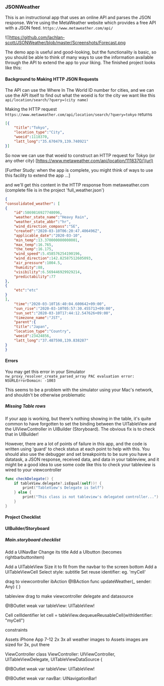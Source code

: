 ### JSONWeather

This is an instructional app that uses an online API and parses the JSON response. We're using the MetaWeather website which provides a free API with a JSON feed. `https://www.metaweather.com/api/`  

![]https://github.com/lachlan-scott/JSONWeather/blob/master/Screenshots/Forecast.png

The demo app is useful and good-looking, but the functionality is basic, so you should be able to think of many ways to use the information available through the API to extend the app to your liking. The finished project looks like this:



#### Background to Making HTTP JSON Requests


The API can use the Where In The World ID number for cities, and we can use the API itself to find out what the woeid is for the city we want like this `api/location/search/?query=(city name)`

Making the HTTP request `https://www.metaweather.com/api/location/search/?query=tokyo` returns
```JSON 
[{
	"title":"Tokyo",
	"location_type":"City",
	"woeid":1118370,
	"latt_long":"35.670479,139.740921"
}]  
```  

So now we can use that woeid to construct an HTTP request for Tokyo (or any other city)
[https://www.metaweather.com/api/location/1118370/](url)

[Further Study: when the app is complete, you might think of ways to use this facility to extend the app ...]

and we'll get this content in the HTTP response from metaweather.com (complete file is in the project 'full_weather.json')
```json
{
"consolidated_weather": [  
{	
	"id":5869816927748096,
	"weather_state_name":"Heavy Rain",
	"weather_state_abbr":"hr",
	"wind_direction_compass":"SE",
	"created":"2020-03-10T06:20:47.406496Z",
	"applicable_date":"2020-03-10",
	"min_temp":13.370000000000001,
	"max_temp":16.765,
	"the_temp":16.175,
	"wind_speed":5.458576254190196,
	"wind_direction":142.82587512605093,
	"air_pressure":1004.5,
	"humidity":88,
	"visibility":6.569446929929214,
	"predictability":77		
},
{
	"etc":"etc"
}	
],		
	"time":"2020-03-10T16:40:04.600642+09:00",
	"sun_rise":"2020-03-10T05:57:30.455713+09:00",
	"sun_set":"2020-03-10T17:44:12.547626+09:00",
	"timezone_name":"JST",
	"parent":{
	"title":"Japan",
	"location_type":"Country",
	"woeid":23424856,
	"latt_long":"37.487598,139.838287"
}
}
```
#### Errors

You may get this error in your Simulator  
`nw_proxy_resolver_create_parsed_array PAC evaluation error: NSURLErrorDomain: -1003`

This seems to be a problem with the simulator using your Mac's network, and shouldn't be otherwise problematic


##### *Missing Table rows*  
If your app is working, but there's nothing showing in the table, it's quite common to have forgotten to set the binding between the UITableView and the UIViewController in UIBuilder (Storyboard). The obvious fix is to check that in UIBuilder!

However, there are a lot of points of failure in this app, and the code is written using 'guard' to check status at each point to help with this. You should also use the debugger and set breakpoints to be sure you have a datatask, a JSON response, received data, and data in your tableview, and it might be a good idea to use some code like this to check your tableview is wired to your viewcontroller

```Swift  
func checkDelegate() {
	if tableView.delegate?.isEqual(self))! {
		print("TableView's Delegate is Self")
	} else {
		print("This class is not tableview's delegated controller...") 
	}
}  
```

#### Project Checklist

<images>

#### UIBuilder/Storyboard

##### *Main.storyboard checklist*


Add a UINavBar
	Change its title
	Add a UIbutton (becomes rightbarbuttonitem)

Add a UITableView
	Size it to fit from the navbar to the screen bottom
	Add a UITableViewCell
		Select style: subtitle
		Set reuse identifier: eg. 'myCell'	
	

drag to viewcontroller ibAction
@IBAction func updateWeather(_ sender: Any) {
}



tableview drag to make viewcontroller delegate and datasource

@IBOutlet weak var tableView: UITableView!



Cell 
cellIdentifier
		let cell = tableView.dequeueReusableCell(withIdentifier: "myCell")

constraints

Assets
iPhone App 7-12 2x 3x
all weather images to Assets
images are sized for 3x, put there

ViewController
class ViewController: UIViewController, UITableViewDelegate, UITableViewDataSource {

@IBOutlet weak var tableView: UITableView!

@IBOutlet weak var navBar: UINavigationBar!





